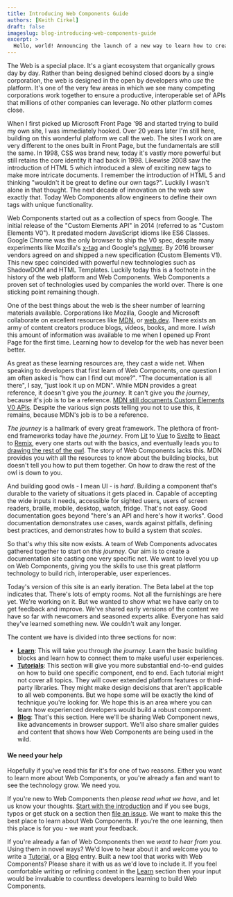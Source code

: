 ```yaml
---
title: Introducing Web Components Guide
authors: [Keith Cirkel]
draft: false
imageslug: blog-introducing-web-components-guide
excerpt: >
  Hello, world! Announcing the launch of a new way to learn how to create Web Components.
---
```


The Web is a special place. It's a giant ecosystem that organically grows day by day. Rather than being designed behind
closed doors by a single corporation, the web is designed in the open by developers who _use_ the platform. It's one of
the very few areas in which we see many competing corporations work together to ensure a productive, interoperable set
of APIs that millions of other companies can leverage. No other platform comes close.

When I first picked up Microsoft Front Page '98 and started trying to build my own site, I was immediately hooked. Over
20 years later I'm still here, building on this wonderful platform we call the web. The sites I work on are very
different to the ones built in Front Page, but the fundamentals are still the same. In 1998, CSS was brand new, today
it's vastly more powerful but still retains the core identity it had back in 1998. Likewise 2008 saw the introduction of
HTML 5 which introduced a slew of exciting new tags to make more intricate documents. I remember the introduction of
HTML 5 and thinking "wouldn't it be great to define our own tags?". Luckily I wasn't alone in that thought. The next
decade of innovation on the web saw exactly that. Today Web Components allow engineers to define their own tags with
unique functionality.

Web Components started out as a collection of specs from Google. The initial release of the "Custom Elements API" in
2014 (referred to as "Custom Elements V0"). It predated modern JavaScript idioms like ES6 Classes. Google Chrome was the
only browser to ship the V0 spec, despite many experiments like Mozilla's [x-tag][x-tag] and Google's
[polymer][polymer]. By 2016 browser vendors agreed on and shipped a new specification (Custom Elements V1). This new
spec coincided with powerful new technologies such as ShadowDOM and HTML Templates. Luckily today this is a footnote in
the history of the web platform and Web Components. Web Components a proven set of technologies used by companies the
world over. There is one sticking point remaining though.

One of the best things about the web is the sheer number of learning materials available. Corporations like Mozilla,
Google and Microsoft collaborate on excellent resources like [MDN][mdn], or [web.dev][web-dev]. There exists an army of
content creators produce blogs, videos, books, and more. I _wish_ this amount of information was available to me when I
opened up Front Page for the first time. Learning how to develop for the web has never been better.

As great as these learning resources are, they cast a wide net. When speaking to developers that first learn of Web
Components, one question I am often asked is "how can I find out more?". "The documentation is all there", I say, "just
look it up on MDN". While MDN provides a great reference, it doesn't give you _the journey_. It can't give you _the
journey_, because it's job is to be a reference. [MDN still documents Custom Elements V0 APIs][mdn-ce-v0]. Despite the
various sign posts telling you not to use this, it remains, because MDN's job is to be a reference.

_The journey_ is a hallmark of every great framework. The plethora of front-end frameworks today have _the journey_.
From [Lit][lit] to [Vue][vue] to [Svelte][svelte] to [React][react] to [Remix][remix], every one starts out with the
basics, and eventually leads you to [drawing the rest of the owl][owl]. The story of Web Components lacks this. MDN
provides you with all the resources to know about the building blocks, but doesn't tell you how to put them together. On
how to draw the rest of the owl is down to you.

And building good owls - I mean UI - is _hard_. Building a component that's durable to the variety of situations it gets
placed in. Capable of accepting the wide inputs it needs, accessible for sighted users, users of screen readers,
braille, mobile, desktop, watch, fridge. That's not easy. Good documentation goes beyond "here's an API and here's how
it works". Good documentation demonstrates use cases, wards against pitfalls, defining best practices, and demonstrates
how to build a system that _scales_.

So that's why this site now exists. A team of Web Components advocates gathered together to start on _this journey_. Our
aim is to create a documentation site casting one very specific net. We want to level you up on Web Components, giving
you the skills to use this great platform technology to build rich, interoperable, user experiences.

Today's version of this site is an early iteration. The Beta label at the top indicates that. There's lots of empty
rooms. Not all the furnishings are here yet. We're working on it. But we wanted to show what we have early on to get
feedback and improve. We've shared early versions of the content we have so far with newcomers and seasoned experts
alike. Everyone has said they've learned something new. We couldn't wait any longer.

The content we have is divided into three sections for now:

- **[Learn][learn]**: This will take you through _the journey_. Learn the basic building blocks and learn how to connect
  them to make useful user experiences.
- **[Tutorials][tutorials]**: This section will give you more substantial end-to-end guides on how to build one specific
  component, end to end. Each tutorial might not cover all topics. They will cover extended platform features or
  third-party libraries. They might make design decisions that aren't applicable to all web components. But we hope some
  will be exactly the kind of technique you're looking for. We hope this is an area where you can learn how experienced
  developers would build a robust component.
- **[Blog][blog]**: That's this section. Here we'll be sharing Web Component news, like advancements in browser support.
  We'll also share smaller guides and content that shows how Web Components are being used in the wild.

#### We need your help

Hopefully if you've read this far it's for one of two reasons. Either you want to learn more about Web Components, or
you're already a fan and want to see the technology grow. We need you.

If you're new to Web Components then _please read what we have_, and let us know your thoughts. [Start with the
introduction][learn] and if you see bugs, typos or get stuck on a section then [file an issue][issue]. We want to make
this the best place to learn about Web Components. If you're the one learning, then this place is for you - we want your
feedback.

If you're already a fan of Web Components then we _want to hear from you_. Using them in novel ways? We'd love to hear
about it and welcome you to write a [Tutorial][tutorials], or a [Blog][blog] entry. Built a new tool that works with Web
Components? Please share it with us as we'd love to include it. If you feel comfortable writing or refining content in
the [Learn][learn] section then your input would be invaluable to countless developers learning to build Web Components.

[x-tag]: http://x-tag.github.io/
[polymer]: https://polymer-library.polymer-project.org/
[mdn]: https://developer.mozilla.org/en-US/
[web-dev]: https://web.dev/
[mdn-ce-v0]: https://developer.mozilla.org/en-US/docs/Web/API/Document/registerElement
[lit]: https://lit.dev/docs/
[vue]: https://vuejs.org/guide/introduction.html
[svelte]: https://svelte.dev/tutorial/basics
[react]: https://reactjs.org/docs/getting-started.html
[remix]: https://remix.run/docs/en/v1
[owl]: https://knowyourmeme.com/memes/how-to-draw-an-owl
[learn]: /learn/
[tutorials]: /tutorials/
[blog]: /blog/
[issue]: https://github.com/WebComponentsGuide/webcomponents.guide/issues/new
